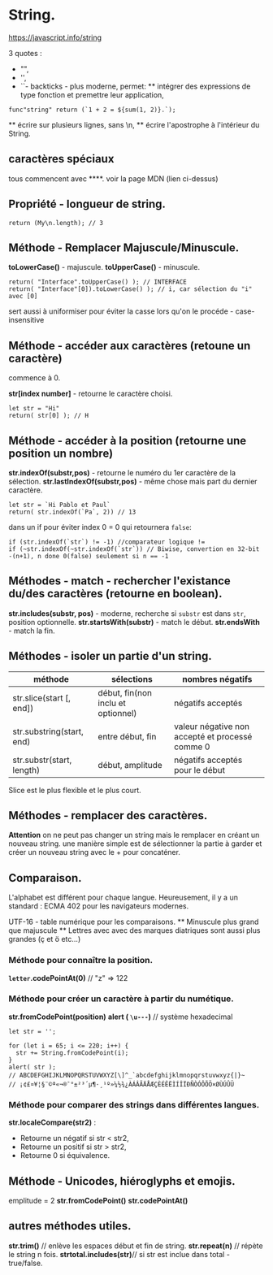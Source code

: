 # String.

https://javascript.info/string

3 quotes :
* "",
* '',
* ``- backticks - plus moderne, permet:
** intégrer des expressions de type fonction et premettre leur application,

```
func"string" return (`1 + 2 = ${sum(1, 2)}.`);
```

** écrire sur plusieurs lignes, sans \n,
** écrire l'apostrophe à l'intérieur du String.


## caractères spéciaux

tous commencent avec **\**.
voir la page MDN (lien ci-dessus)


## Propriété - longueur de string.


`return (My\n.length); // 3`


## Méthode - Remplacer Majuscule/Minuscule.

**toLowerCase()** - majuscule.
**toUpperCase()** - minuscule.

```
return( "Interface".toUpperCase() ); // INTERFACE 
return( "Interface"[0]).toLowerCase() ); // i, car sélection du "i" avec [0]
```
sert aussi à uniformiser pour éviter la casse lors qu'on le procéde - case-insensitive

## Méthode - accéder aux caractères (retoune un caractère)

commence à 0.

**str[index number]** - retourne le caractère choisi.

```
let str = "Hi"
return( str[0] ); // H
```


## Méthode - accéder à la position (retourne une position un nombre)

**str.indexOf(substr,pos)** - retourne le numéro du 1er caractère de la sélection.
**str.lastIndexOf(substr,pos)** - même chose mais part du dernier caractère.

```
let str = `Hi Pablo et Paul`
return( str.indexOf(`Pa`, 2)) // 13
```
dans un if pour éviter index 0 = 0 qui retournera `false`:

```
if (str.indexOf(`str`) != -1) //comparateur logique !=
if (~str.indexOf(~str.indexOf(`str`)) // Biwise, convertion en 32-bit -(n+1), n done 0(false) seulement si n == -1
```


## Méthodes - match - rechercher l'existance du/des caractères (retourne en boolean).

**str.includes(substr, pos)** - moderne, recherche si `substr` est dans `str`, position optionnelle.
**str.startsWith(substr)** - match le début.
**str.endsWith** - match la fin.


## Méthodes - isoler un partie d'un string.


| méthode | sélections | nombres négatifs |
| ------- | ---------- | ---------------- |
| str.slice(start [, end]) | début, fin(non inclu et optionnel) | négatifs acceptés |
| str.substring(start, end) | entre début, fin | valeur négative non accepté et processé comme 0 |
| str.substr(start, length) | début, amplitude | négatifs acceptés pour le début |

Slice est le plus flexible et le plus court.


## Méthodes - remplacer des caractères.

**Attention** on ne peut pas changer un string mais le remplacer en créant un nouveau string.
une manière simple est de sélectionner la partie à garder et créer un nouveau string avec le + pour concaténer.


## Comparaison.

L'alphabet est différent pour chaque langue. Heureusement, il y a un standard : ECMA 402 pour les navigateurs modernes.

UTF-16 - table numérique pour les comparaisons.
** Minuscule plus grand que majuscule
** Lettres avec avec des marques diatriques sont aussi plus grandes (ç et ö etc...)

### Méthode pour connaître la position.

**`letter`.codePointAt(0)** // "z" => 122

### Méthode pour créer un caractère à partir du numétique.

**str.fromCodePoint(position)**
**alert ( `\u---`)** // système hexadecimal

```
let str = '';

for (let i = 65; i <= 220; i++) {
  str += String.fromCodePoint(i);
}
alert( str );
// ABCDEFGHIJKLMNOPQRSTUVWXYZ[\]^_`abcdefghijklmnopqrstuvwxyz{|}~
// ¡¢£¤¥¦§¨©ª«¬­®¯°±²³´µ¶·¸¹º»¼½¾¿ÀÁÂÃÄÅÆÇÈÉÊËÌÍÎÏÐÑÒÓÔÕÖ×ØÙÚÛÜ
```

### Méthode pour comparer des strings dans différentes langues.

**str.localeCompare(str2)** :

* Retourne un négatif si str < str2,
* Retourne un positif si str > str2,
* Retourne 0 si équivalence.


## Méthode - Unicodes, hiéroglyphs et emojis.

emplitude = 2
**str.fromCodePoint()**
**str.codePointAt()**

## autres méthodes utiles.

**str.trim()** // enlève les espaces début et fin de string.
**str.repeat(n)** // répète le string n fois.
**strtotal.includes(str)**// si str est inclue dans total - true/false.







